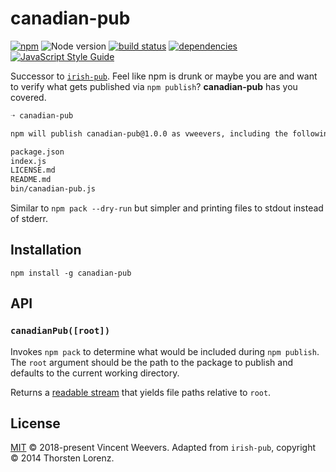 # canadian-pub

[![npm](https://img.shields.io/npm/v/canadian-pub.svg)](https://www.npmjs.com/package/canadian-pub)
![Node version](https://img.shields.io/node/v/canadian-pub.svg)
[![build status](https://secure.travis-ci.org/vweevers/canadian-pub.png)](http://travis-ci.org/vweevers/canadian-pub)
[![dependencies](https://david-dm.org/vweevers/canadian-pub.svg)](https://david-dm.org/vweevers/canadian-pub)
[![JavaScript Style Guide](https://img.shields.io/badge/code_style-standard-brightgreen.svg)](https://standardjs.com)

Successor to [`irish-pub`](https://github.com/thlorenz/irish-pub). Feel like npm is drunk or maybe you are and want to verify what gets published via `npm publish`? **canadian-pub** has you covered.

```sh
➝ canadian-pub

npm will publish canadian-pub@1.0.0 as vweevers, including the following files eh:

package.json
index.js
LICENSE.md
README.md
bin/canadian-pub.js
```

Similar to `npm pack --dry-run` but simpler and printing files to stdout instead of stderr.

## Installation

    npm install -g canadian-pub

## API

### `canadianPub([root])`

Invokes `npm pack` to determine what would be included during `npm publish`. The `root` argument should be the path to the package to publish and defaults to the current working directory.

Returns a [readable stream](https://nodejs.org/api/stream.html#stream_readable_streams) that yields file paths relative to `root`.

## License

[MIT](LICENSE.md) © 2018-present Vincent Weevers. Adapted from `irish-pub`, copyright © 2014 Thorsten Lorenz.
